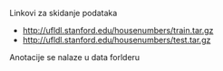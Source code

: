Linkovi za skidanje podataka
  - http://ufldl.stanford.edu/housenumbers/train.tar.gz
  - http://ufldl.stanford.edu/housenumbers/test.tar.gz

Anotacije se nalaze u data forlderu
